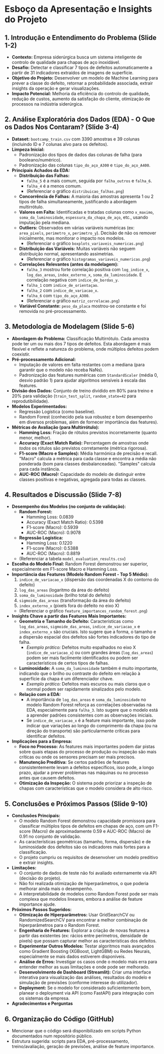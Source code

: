 # Esboço da Apresentação e Insights do Projeto

## 1. Introdução e Entendimento do Problema (Slide 1-2)

- **Contexto:** Empresa siderúrgica busca um sistema inteligente de controlo de qualidade para chapas de aço inoxidável.
- **Desafio:** Detectar e classificar 7 tipos de defeitos automaticamente a partir de 31 indicadores extraídos de imagens de superfície.
- **Objetivo do Projeto:** Desenvolver um modelo de Machine Learning para prever a classe do defeito, retornar a probabilidade associada, extrair insights da operação e gerar visualizações.
- **Impacto Potencial:** Melhoria da eficiência do controlo de qualidade, redução de custos, aumento da satisfação do cliente, otimização de processos na indústria siderúrgica.

## 2. Análise Exploratória dos Dados (EDA) - O Que os Dados Nos Contaram? (Slide 3-4)

- **Dataset:** `bootcamp_train.csv` com 3390 amostras e 39 colunas (incluindo ID e 7 colunas alvo para os defeitos).
- **Limpeza Inicial:**
  - Padronização dos tipos de dados das colunas de falha (para booleano/numérico).
  - Padronização das colunas `tipo_do_aço_A300` e `tipo_do_aço_A400`.
- **Principais Achados da EDA:**
  - **Distribuição das Falhas:**
    - `falha_5` é a mais comum, seguida por `falha_outros` e `falha_6`.
    - `falha_4` é a menos comum.
    - (Referenciar o gráfico `distribuicao_falhas.png`)
  - **Concorrência de Falhas:** A maioria das amostras apresenta 1 ou 2 tipos de falha simultaneamente, justificando a abordagem multirrótulo.
  - **Valores em Falta:** Identificadas e tratadas colunas como `x_maximo`, `soma_da_luminosidade`, `espessura_da_chapa_de_aço`, etc., usando imputação pela mediana.
  - **Outliers:** Observados em várias variáveis numéricas (ex: `area_pixels`, `perimetro_x`, `perimetro_y`). Decisão de não os remover inicialmente, mas monitorar o impacto nos modelos.
    - (Referenciar o gráfico `boxplots_variaveis_numericas.png`)
  - **Distribuição das Variáveis:** Muitas variáveis não seguem distribuição normal, apresentando assimetrias.
    - (Referenciar o gráfico `histogramas_variaveis_numericas.png`)
  - **Correlações Relevantes (antes da modelagem):**
    - `falha_3` mostrou forte correlação positiva com `log_indice_x`, `log_das_areas`, `index_externo_x`, `soma_da_luminosidade`. E correlação negativa com `indice_de_bordas_y`.
    - `falha_1` com `indice_de_orientaçao`.
    - `falha_2` com `indice_de_variacao_x`.
    - `falha_6` com `tipo_do_aço_A300`.
    - (Referenciar o gráfico `matriz_correlacao.png`)
  - **Variável Constante:** `peso_da_placa` mostrou-se constante e foi removida no pré-processamento.

## 3. Metodologia de Modelagem (Slide 5-6)

- **Abordagem do Problema:** Classificação Multirrótulo. Cada amostra pode ter um ou mais dos 7 tipos de defeitos. Esta abordagem é mais flexível e reflete a natureza do problema, onde múltiplos defeitos podem coexistir.
- **Pré-processamento Adicional:**
  - Imputação de valores em falta restantes com a mediana (para garantir que o modelo não receba NaNs).
  - Padronização das features numéricas com `StandardScaler` (média 0, desvio padrão 1) para ajudar algoritmos sensíveis à escala das features.
- **Divisão dos Dados:** Conjunto de treino dividido em 80% para treino e 20% para validação (`train_test_split`, `random_state=42` para reprodutibilidade).
- **Modelos Experimentados:**
  - Regressão Logística (como baseline).
  - Random Forest (conhecido pela sua robustez e bom desempenho em diversos problemas, além de fornecer importância das features).
- **Métricas de Avaliação (para Multirrótulo):**
  - **Hamming Loss:** Fração de rótulos previstos incorretamente (quanto menor, melhor).
  - **Accuracy (Exact Match Ratio):** Percentagem de amostras onde _todos_ os rótulos são previstos corretamente (métrica rigorosa).
  - **F1-score (Macro e Samples):** Média harmónica de precisão e recall. "Macro" calcula a métrica para cada classe e encontra a média não ponderada (bom para classes desbalanceadas). "Samples" calcula para cada instância.
  - **AUC-ROC (Macro):** Capacidade do modelo de distinguir entre classes positivas e negativas, agregada para todas as classes.

## 4. Resultados e Discussão (Slide 7-8)

- **Desempenho dos Modelos (no conjunto de validação):**
  - **Random Forest:**
    - Hamming Loss: 0.0839
    - Accuracy (Exact Match Ratio): 0.5398
    - F1-score (Macro): 0.5939
    - AUC-ROC (Macro): 0.9078
  - **Regressão Logística:**
    - Hamming Loss: 0.1220
    - F1-score (Macro): 0.5388
    - AUC-ROC (Macro): 0.8819
  - (Referenciar a tabela `model_evaluation_results.csv`)
- **Escolha do Modelo Final:** Random Forest demonstrou ser superior, especialmente em F1-score Macro e Hamming Loss.
- **Importância das Features (Modelo Random Forest - Top 5 Médio):**
  1.  `indice_de_variacao_x` (dispersão das coordenadas X do contorno do defeito)
  2.  `log_das_areas` (logaritmo da área do defeito)
  3.  `soma_da_luminosidade` (brilho total do defeito)
  4.  `sigmoide_das_areas` (transformação da área do defeito)
  5.  `index_externo_x` (pixels fora do defeito no eixo X)
  - (Referenciar o gráfico `feature_importances_random_forest.png`)
- **Insights Chave a partir das Features Mais Importantes:**
  - **Geometria e Tamanho do Defeito:** Características como `log_das_areas`, `sigmoide_das_areas`, `indice_de_variacao_x` e `index_externo_x` são cruciais. Isto sugere que a forma, o tamanho e a dispersão espacial dos defeitos são fortes indicadores do tipo de falha.
    - _Exemplo prático:_ Defeitos muito espalhados no eixo X (`indice_de_variacao_x`) ou com grandes áreas (`log_das_areas`) podem ser mais facilmente identificados ou podem ser característicos de certos tipos de falhas.
  - **Luminosidade:** A `soma_da_luminosidade` também é muito importante, indicando que o brilho ou contraste do defeito em relação à superfície da chapa é um diferenciador chave.
    - _Exemplo prático:_ Defeitos mais escuros ou mais claros que o normal podem ser rapidamente sinalizados pelo modelo.
  - **Relação com a EDA:**
    - A importância de `log_das_areas` e `soma_da_luminosidade` no modelo Random Forest reforça as correlações observadas na EDA, especialmente para `falha_3`. Isto sugere que o modelo está a aprender padrões consistentes com as observações iniciais.
    - Se `indice_de_variacao_x` é a feature mais importante, isso pode indicar que variações ao longo do comprimento da chapa (ou na direção do transporte) são particularmente críticas para identificar defeitos.
- **Implicações para a Empresa:**
  - **Foco no Processo:** As features mais importantes podem dar pistas sobre quais etapas do processo de produção ou inspeção são mais críticas ou onde os sensores precisam ser mais precisos.
  - **Manutenção Preditiva:** Se certos padrões de features consistentemente levam a defeitos específicos, isso pode, a longo prazo, ajudar a prever problemas nas máquinas ou no processo antes que causem defeitos.
  - **Otimização da Inspeção:** O sistema pode priorizar a inspeção de chapas com características que o modelo considera de alto risco.

## 5. Conclusões e Próximos Passos (Slide 9-10)

- **Conclusões Principais:**
  - O modelo Random Forest demonstrou capacidade promissora para classificar múltiplos tipos de defeitos em chapas de aço, com um F1-score (Macro) de aproximadamente 0.59 e AUC-ROC (Macro) de 0.91 no conjunto de validação.
  - As características geométricas (tamanho, forma, dispersão) e de luminosidade dos defeitos são os indicadores mais fortes para a classificação.
  - O projeto cumpriu os requisitos de desenvolver um modelo preditivo e extrair insights.
- **Limitações:**
  - O conjunto de dados de teste não foi avaliado externamente via API (decisão do projeto).
  - Não foi realizada otimização de hiperparâmetros, o que poderia melhorar ainda mais o desempenho.
  - A interpretabilidade de modelos como Random Forest pode ser mais complexa que modelos lineares, embora a análise de feature importance ajude.
- **Próximos Passos Sugeridos:**
  - **Otimização de Hiperparâmetros:** Usar GridSearchCV ou RandomizedSearchCV para encontrar a melhor combinação de hiperparâmetros para o Random Forest.
  - **Engenharia de Features:** Explorar a criação de novas features a partir das existentes (ex: rácios entre perímetros, densidade de pixels) que possam capturar melhor as características dos defeitos.
  - **Experimentar Outros Modelos:** Testar algoritmos mais avançados como Gradient Boosting (XGBoost, LightGBM) ou Redes Neurais, especialmente se mais dados estiverem disponíveis.
  - **Análise de Erros:** Investigar os casos onde o modelo mais erra para entender melhor as suas limitações e onde pode ser melhorado.
  - **Desenvolvimento de Dashboard (Streamlit):** Criar uma interface interativa para visualização das análises, resultados do modelo e simulação de previsões (conforme interesse do utilizador).
  - **Deployment:** Se o modelo for considerado suficientemente bom, planear o deployment via API (como FastAPI) para integração com os sistemas da empresa.
- **Agradecimentos e Perguntas**

## 6. Organização do Código (GitHub)

- Mencionar que o código será disponibilizado em scripts Python documentados num repositório público.
- Estrutura sugerida: scripts para EDA, pré-processamento, treino/avaliação, geração de previsões, análise de feature importance.
